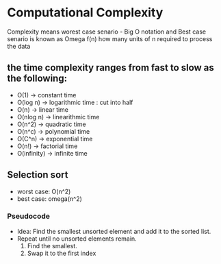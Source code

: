 # Computational Complexity

Complexity means worest case senario - Big O notation
and Best case senario is known as Omega
f(n) how many units of n required to process the data

## the time complexity ranges from fast to slow as the following:

- O(1) -> constant time
- O(log n) -> logarithmic time : cut into half
- O(n) -> linear time
- O(nlog n) -> linearithmic time
- O(n^2) -> quadratic time
- O(n^c) -> polynomial time
- O(C^n) -> exponential time
- O(n!) -> factorial time
- O(infinity) -> infinite time

## Selection sort

- worst case: O(n^2)
- best case: omega(n^2)

### Pseudocode

- Idea: Find the smallest unsorted element and add it to the sorted list.
- Repeat until no unsorted elements remain.
  1. Find the smallest.
  2. Swap it to the first index
